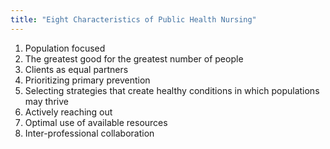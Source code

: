 ```yaml
---
title: "Eight Characteristics of Public Health Nursing"
---
```

1) Population focused
2) The greatest good for the greatest number of people
3) Clients as equal partners
4) Prioritizing primary prevention
5) Selecting strategies that create healthy conditions in which populations may thrive
6) Actively reaching out
7) Optimal use of available resources
8) Inter-professional collaboration

